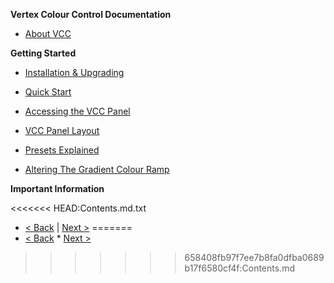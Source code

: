 **Vertex Colour Control Documentation**

* [About VCC](Home.md)

**Getting Started**

* [Installation & Upgrading](Installation-&-Upgrading.md)
* [Quick Start](Quick-Start.md)

* [Accessing the VCC Panel](Accessing-the-VCC-panel.md)
* [VCC Panel Layout](VCC-Panel-Layout.md)
* [Presets Explained](Presets-Explained.md)
* [Altering The Gradient Colour Ramp](Altering-The-Gradient-Colour-Ramp.md)

**Important Information**

<<<<<<< HEAD:Contents.md.txt
* [< Back](README.md) | [Next >](Home.md)
=======
* [< Back](README.md) * [Next >](Home.md)
>>>>>>> 658408fb97f7ee7b8fa0dfba0689b17f6580cf4f:Contents.md
